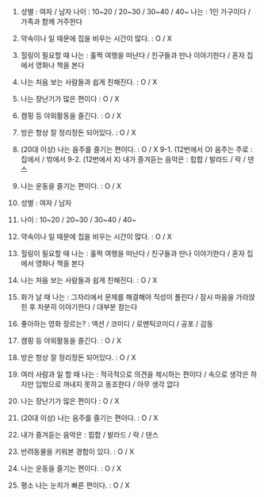1.  성별 : 여자 / 남자
    나이 : 10~20 / 20~30 / 30~40 / 40~
    나는 : 1인 가구이다 / 가족과 함께 거주한다
2.  약속이나 일 때문에 집을 비우는 시간이 많다. : O / X
3.  힐링이 필요할 때 나는 : 훌쩍 여행을 떠난다 / 친구들과 만나 이야기한다 / 혼자 집에서 영화나 책을 본다
4.  나는 처음 보는 사람들과 쉽게 친해진다. : O / X
5.  나는 장난기가 많은 편이다 : O / X
6.  캠핑 등 야외활동을 즐긴다. : O / X
7.  방은 항상 잘 정리정돈 되어있다. : O / X
8.  (20대 이상) 나는 음주를 즐기는 편이다. : O / X
    9-1. (12번에서 O) 음주는 주로 : 집에서 / 밖에서
    9-2. (12번에서 X) 내가 즐겨듣는 음악은 : 힙합 / 발라드 / 락 / 댄스
9.  나는 운동을 즐기는 편이다. : O / X

10. 성별 : 여자 / 남자
11. 나이 : 10~20 / 20~30 / 30~40 / 40~
12. 약속이나 일 때문에 집을 비우는 시간이 많다. : O / X
13. 힐링이 필요할 때 나는 : 훌쩍 여행을 떠난다 / 친구들과 만나 이야기한다 / 혼자 집에서 영화나 책을 본다
14. 나는 처음 보는 사람들과 쉽게 친해진다. : O / X
15. 화가 날 때 나는 : 그자리에서 문제를 해결해야 직성이 풀린다 / 잠시 마음을 가라앉힌 후 차분히 이야기한다 / 대부분 참는다
16. 좋아하는 영화 장르는? : 액션 / 코미디 / 로맨틱코미디 / 공포 / 감동
17. 캠핑 등 야외활동을 즐긴다. : O / X
18. 방은 항상 잘 정리정돈 되어있다. : O / X
19. 여러 사람과 일 할 때 나는 : 적극적으로 의견을 제시하는 편이다 / 속으로 생각은 하지만 입밖으로 꺼내지 못하고 동조한다 / 아무 생각 없다
20. 나는 장난기가 많은 편이다 : O / X
21. (20대 이상) 나는 음주를 즐기는 편이다. : O / X
22. 내가 즐겨듣는 음악은 : 힙합 / 발라드 / 락 / 댄스
23. 반려동물을 키워본 경험이 있다. : O / X
24. 나는 운동을 즐기는 편이다. : O / X
25. 평소 나는 눈치가 빠른 편이다. : O / X
